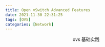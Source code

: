 ```yaml
---
title: Open vSwitch Advanced Features
date: 2021-11-30 22:31:25
tags: [OVS]
categories: [Network]
---
```

<center>
    ovs 基础实践
</center>

<!--more-->
